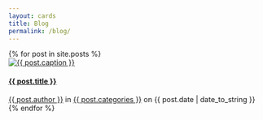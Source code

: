 ```yaml
---
layout: cards
title: Blog
permalink: /blog/
---
```

<div class="container">
<div class="row">
<div class="col">
<div class="card-columns blog">
{% for post in site.posts %}
<div class="card hover-shadow mb-3">
<a href="{{ post.url }}" title="{{ post.title | escape}}"><img class="card-img-top img-fluid" src="/img{{ post.url }}{{ post.img }}" alt="{{ post.caption }}"></a>
<div class="card-block">
<h4 class="card-title"><a href="{{ post.url }}" title="{{ post.title | escape}}">{{ post.title }}</a></h4>
</div>
<footer class="rounded-bottom">
<a href="/blog/author/{{ post.author }}" title="Browse other posts by this author">{{ post.author }}</a>
in <a href="/blog/category/{{ post.categories }}" title="Browse other posts in this category">{{ post.categories }}</a>
on {{ post.date | date_to_string }}
</footer>
</div>
{% endfor %}
</div>
</div>
</div>
</div>

